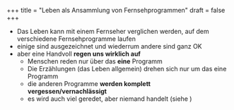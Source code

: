 +++
title = "Leben als Ansammlung von Fernsehprogrammen"
draft = false
+++

-   Das Leben kann mit einem Fernseher verglichen werden, auf dem verschiedene Fernsehprogramme laufen
-   einige sind ausgezeichnet und wiederrum andere sind ganz OK
-   aber eine Handvoll **regen uns wirklich auf**
    -   Menschen reden nur über das **eine** Programm
    -   Die Erzählungen (das Leben allgemein) drehen sich nur um das eine Programm
    -   die anderen Programme **werden komplett vergessen/vernachlässigt**
    -   es wird auch viel geredet, aber niemand handelt (siehe )
